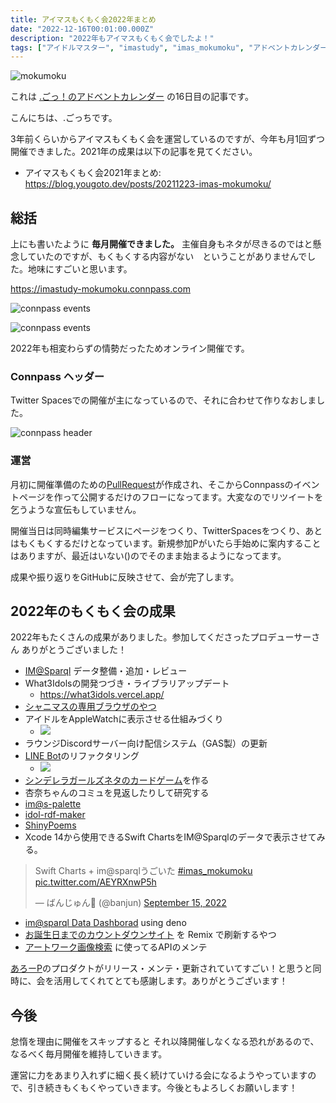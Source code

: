 ```yaml
---
title: アイマスもくもく会2022年まとめ
date: "2022-12-16T00:01:00.000Z"
description: "2022年もアイマスもくもく会でしたよ！"
tags: ["アイドルマスター", "imastudy", "imas_mokumoku", "アドベントカレンダー"]
---
```


![mokumoku](/assets/images/posts/20221216-imas-mokumoku/mokumoku-event.png)

これは [.ごっ！のアドベントカレンダー](https://adventar.org/calendars/8199) の16日目の記事です。

こんにちは、.ごっちです。

3年前くらいからアイマスもくもく会を運営しているのですが、今年も月1回ずつ開催できました。2021年の成果は以下の記事を見てください。

- アイマスもくもく会2021年まとめ: https://blog.yougoto.dev/posts/20211223-imas-mokumoku/

## 総括

上にも書いたように **毎月開催できました。** 主催自身もネタが尽きるのではと懸念していたのですが、もくもくする内容がない　ということがありませんでした。地味にすごいと思います。

https://imastudy-mokumoku.connpass.com

![connpass events](/assets/images/posts/20221216-imas-mokumoku/connpass1.png)

![connpass events](/assets/images/posts/20221216-imas-mokumoku/connpass2.png)

2022年も相変わらずの情勢だったためオンライン開催です。

### Connpass ヘッダー

Twitter Spacesでの開催が主になっているので、それに合わせて作りなおしました。

![connpass header](/assets/images/posts/20221216-imas-mokumoku/header.V3.png)

### 運営

月初に開催準備のための[PullRequest](https://github.com/imas/mokumoku/pull/167)が作成され、そこからConnpassのイベントページを作って公開するだけのフローになってます。大変なのでリツイートを乞うような宣伝もしていません。

開催当日は同時編集サービスにページをつくり、TwitterSpacesをつくり、あとはもくもくするだけとなっています。新規参加Pがいたら手始めに案内することはありますが、最近はいない()のでそのまま始まるようになってます。

成果や振り返りをGitHubに反映させて、会が完了します。

## 2022年のもくもく会の成果

2022年もたくさんの成果がありました。参加してくださったプロデューサーさん ありがとうございました！

- [IM@Sparql](https://sparql.crssnky.xyz/imas/) データ整備・追加・レビュー
- What3Idolsの開発つづき・ライブラリアップデート
  - https://what3idols.vercel.app/
- [シャニマスの専用ブラウザのやつ](https://github.com/arrow2nd/serizawa/issues/15)
- アイドルをAppleWatchに表示させる仕組みづくり
    - ![](https://camo.githubusercontent.com/92473f5787137543eaf7562c6024ad3206fbd259417be21432f70a9774d15ef2/68747470733a2f2f692e696d6775722e636f6d2f436337535953472e6a7067)
- ラウンジDiscordサーバー向け配信システム（GAS製）の更新
- [LINE Bot](https://github.com/arrow2nd/linebot-imas)のリファクタリング
    - ![](https://camo.githubusercontent.com/56f70c77b048191691dbb6d79aca741b0d6a01580201f8cb4a96e24db006ddd3/68747470733a2f2f692e696d6775722e636f6d2f796c6d395373592e706e67)
- [シンデレラガールズネタのカードゲーム](https://dousen.org/tmp/ChibaCard/)を作る
- 杏奈ちゃんのコミュを見返したりして研究する
- [im@s-palette](https://imas-palette.vercel.app/)
- [idol-rdf-maker](https://github.com/arrow2nd/idol-rdf-maker)
- [ShinyPoems](https://shiny-poems.vercel.app/)
- Xcode 14から使用できるSwift ChartsをIM@Sparqlのデータで表示させてみる。

<blockquote class="twitter-tweet"><p lang="ja" dir="ltr">Swift Charts + im@sparqlうごいた <a href="https://twitter.com/hashtag/imas_mokumoku?src=hash&amp;ref_src=twsrc%5Etfw">#imas_mokumoku</a> <a href="https://t.co/AEYRXnwP5h">pic.twitter.com/AEYRXnwP5h</a></p>&mdash; ばんじゅん🍓 (@banjun) <a href="https://twitter.com/banjun/status/1570394576720113669?ref_src=twsrc%5Etfw">September 15, 2022</a></blockquote> <script async src="https://platform.twitter.com/widgets.js" charset="utf-8"></script>

- [im@sparql Data Dashborad](https://imasparql-data-dashboard.deno.dev/) using deno
- [お誕生日までのカウントダウンサイト](https://idol-birthday.vercel.app/) を Remix で刷新するやつ
- [アートワーク画像検索](https://imas-artwork-search.pages.dev/) に使ってるAPIのメンテ

[あろーP](https://twitter.com/arrow_2nd/)のプロダクトがリリース・メンテ・更新されていてすごい！と思うと同時に、会を活用してくれてとても感謝します。ありがとうございます！

## 今後

怠惰を理由に開催をスキップすると それ以降開催しなくなる恐れがあるので、なるべく毎月開催を維持していきます。

運営に力をあまり入れずに細く長く続けていける会になるようやっていますので、引き続きもくもくやっていきます。今後ともよろしくお願いします！
